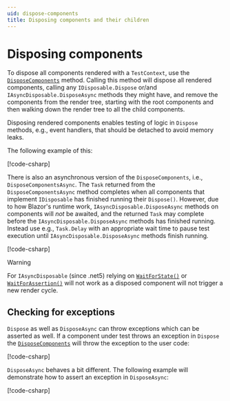 ```yaml
---
uid: dispose-components
title: Disposing components and their children
---
```


# Disposing components
To dispose all components rendered with a `TestContext`, use the [`DisposeComponents`](xref:Bunit.TestContextBase.DisposeComponents) method.  Calling this method will dispose all rendered components, calling any `IDisposable.Dispose` or/and `IAsyncDisposable.DisposeAsync` methods they might have, and remove the components from the render tree, starting with the root components and then walking down the render tree to all the child components.

Disposing rendered components enables testing of logic in `Dispose` methods, e.g., event handlers, that should be detached to avoid memory leaks.

The following example of this:

[!code-csharp[](../../../samples/tests/xunit/DisposeComponentsTest.cs#L13-L23)]

There is also an asynchronous version of the `DisposeComponents`, i.e., `DisposeComponentsAsync`. The `Task` returned from the `DisposeComponentsAsync` method completes when all components that implement `IDisposable` has finished running their `Dispose()`. However, due to how Blazor's runtime work, `IAsyncDisposable.DisposeAsync` methods on components will *not* be awaited, and the returned `Task` may complete before the `IAsyncDisposable.DisposeAsync` methods has finished running. Instead use e.g., `Task.Delay` with an appropriate wait time to pause test execution until `IAsyncDisposable.DisposeAsync` methods finish running.

[!code-csharp[](../../../samples/tests/xunit/DisposeComponentsTest.cs#L53-L63)]

> [!WARNING]
> For `IAsyncDisposable` (since .net5) relying on [`WaitForState()`](xref:Bunit.RenderedFragmentWaitForHelperExtensions.WaitForState(Bunit.IRenderedFragmentBase,System.Func{System.Boolean},System.Nullable{System.TimeSpan})) or [`WaitForAssertion()`](xref:Bunit.RenderedFragmentWaitForHelperExtensions.WaitForAssertion(Bunit.IRenderedFragmentBase,System.Action,System.Nullable{System.TimeSpan})) will not work as a disposed component will not trigger a new render cycle.

## Checking for exceptions
`Dispose` as well as `DisposeAsync` can throw exceptions which can be asserted as well. If a component under test throws an exception in `Dispose` the [`DisposeComponents`](xref:Bunit.TestContextBase.DisposeComponents) will throw the exception to the user code:

[!code-csharp[](../../../samples/tests/xunit/DisposeComponentsTest.cs#L29-L34)]

`DisposeAsync` behaves a bit different. The following example will demonstrate how to assert an exception in `DisposeAsync`:

[!code-csharp[](../../../samples/tests/xunit/DisposeComponentsTest.cs#L41-L46)]